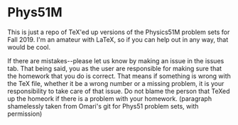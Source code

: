 # Phys51M
This is just a repo of TeX'ed up versions of the Physics51M problem sets for Fall 2019. 
I'm an amateur with LaTeX, so if you can help out in any way, that would be cool.

If there are mistakes--please let us know by making an issue in the issues tab. That being said, you as the user are responsible for making sure that the homework that you do is correct. That means if something is wrong with the TeX file, whether it be a wrong number or a missing problem, it is your responsibility to take care of that issue. Do not blame the person that TeXed up the homeork if there is a problem with your homework. (paragraph shamelessly taken from Omari's git for Phys51 problem sets, with permission)
